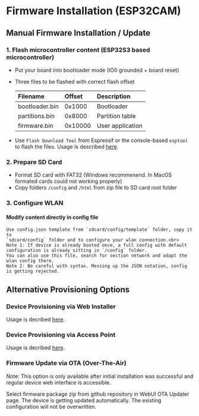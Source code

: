 # Firmware Installation (ESP32CAM)

## Manual Firmware Installation / Update

  ### 1. Flash microcontroller content (ESP32S3 based microcontroller)

   - Put your board into bootloader mode (IO0 grounded + board reset)
   - Three files to be flashed with correct flash offset

      | Filename          | Offset      | Description
      |:------------------|:------------|:------
      | bootloader.bin    | 0x1000      | Bootloader
      | partitions.bin    | 0x8000      | Partition table
      | firmware.bin      | 0x10000     | User application
  
  - Use `Flash Download Tool` from Espressif or the console-based `esptool` to flash the files.
  Usage is described [here](https://jomjol.github.io/AI-on-the-edge-device-docs/Installation/#flashing-using-the-flash-tool-from-espressif-gui).


  ### 2. Prepare SD Card
  - Format SD card with FAT32 (Windows recommenend. In MacOS formated cards could not working properly)
  - Copy folders `/config` and `/html` from zip file to SD card root folder


  ### 3. Configure WLAN

  #### Modify content directly in config file
    Use config.json template from `sdcard/config/template` folder, copy it to 
    `sdcard/config` folder and to configure your wlan connection.<br>
    Note 1: If device is already booted once, a full config with default configuration is already sitting in `/config` folder. 
    You can also use this file, search for section network and adapt the wlan config there.
    Note 2: Be careful with syntax. Messing up the JSON notation, config is getting rejected.


## Alternative Provisioning Options

### Device Provisioning via Web Installer

 Usage is decribed [here](https://github.com/Slider0007/AI-on-the-edge-device/blob/develop/docs/Installation/DeviceProvisioning/WebInstaller.md).


### Device Provisioning via Access Point

 Usage is decribed [here](https://github.com/Slider0007/AI-on-the-edge-device/blob/develop/docs/Installation/DeviceProvisioning/AccessPoint.md).


### Firmware Update via OTA (Over-The-Air)

  Note: This option is only available after initial installation was successful and regular device web interface is accessible.

  Select firmware package zip from github repository in WebUI OTA Updater page. 
  The device is getting updated automatically. The existing configuration will not be overwritten.

